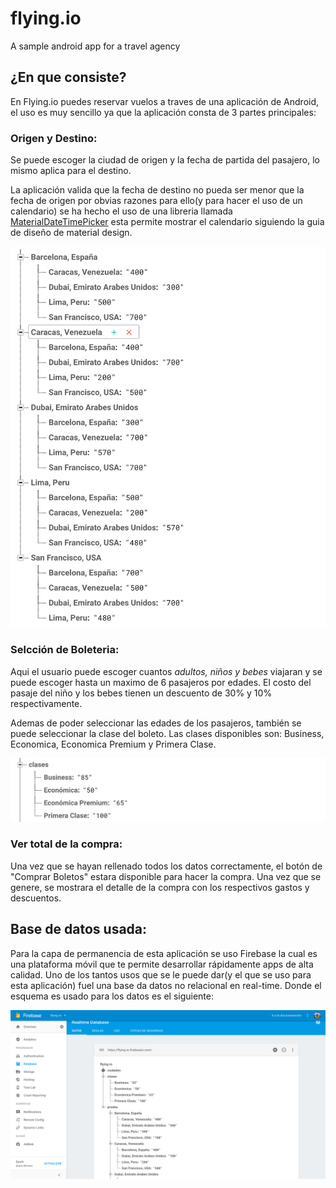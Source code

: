 # flying.io
A sample android app for a travel agency

## ¿En que consiste?
En Flying.io puedes reservar vuelos a traves de una aplicación de Android, el uso es muy sencillo 
ya que la aplicación consta de 3 partes principales: 

### Origen y Destino: 
Se puede escoger la ciudad de origen y la fecha de partida del pasajero, lo mismo aplica para el destino.

La aplicación valida que la fecha de destino no pueda ser menor que la fecha de origen por obvias razones
para ello(y para hacer el uso de un calendario) se ha hecho el uso de una libreria llamada [MaterialDateTimePicker](https://github.com/wdullaer/MaterialDateTimePicker)
esta permite mostrar el calendario siguiendo la guia de diseño de material design.

![Esquema en Firebase](https://github.com/juanhenriquez/flying.io/blob/master/Screen%20Shot%202017-02-04%20at%2012.17.44%20AM.png)

### Selcción de Boleteria:

Aqui el usuario puede escoger cuantos *adultos, niños y bebes* viajaran y se puede escoger 
hasta un maximo de 6 pasajeros por edades. El costo del pasaje del niño y los bebes tienen un descuento de 30% y 10% respectivamente.

Ademas de poder seleccionar las edades de los pasajeros, también se puede seleccionar la clase del boleto. Las clases disponibles son:
Business, Economica, Economica Premium y Primera Clase.

![Esquema en Firebas](https://github.com/juanhenriquez/flying.io/blob/master/Screen%20Shot%202017-02-04%20at%2012.17.34%20AM.png)

### Ver total de la compra:

Una vez que se hayan rellenado todos los datos correctamente, el botón 
de "Comprar Boletos" estara disponible para hacer la compra. Una vez que se genere, se mostrara
el detalle de la compra con los respectivos gastos y descuentos.

## Base de datos usada:

Para la capa de permanencia de esta aplicación se uso Firebase la cual es 
una plataforma móvil que te permite desarrollar rápidamente apps de alta calidad.
Uno de los tantos usos que se le puede dar(y el que se uso para esta aplicación)
fuel una base da datos no relacional en real-time. Donde el esquema es usado para los datos
es el siguiente:

![ola](https://github.com/juanhenriquez/flying.io/blob/master/Screen%20Shot%202017-02-04%20at%2012.17.54%20AM.png)

